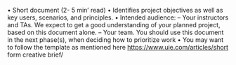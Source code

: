 • Short document (2- 5 min’ read)
• Identifies project objectives as well as key users, scenarios, and principles.
• Intended audience:
– Your instructors and TAs. We expect to get a good understanding of your planned project, based
on this document alone.
– Your team. You should use this document in the next phase(s), when deciding how to prioritize
work
• You may want to follow the template as mentioned here https://www.uie.com/articles/short form creative brief/